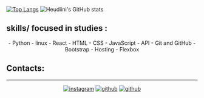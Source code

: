 
[![Top Langs](https://github-readme-stats.vercel.app/api/top-langs/?username=Heudiini&layout=compact&theme=radical)](https://github.com/Heudiini/github-readme-stats)
![Heudiini's GitHub stats](https://github-readme-stats.vercel.app/api?username=Heudiini&theme=radical&show_icons=true)
                                                                                                                         
 
## skills/ focused in studies :

<p align="center">
-  Python
-  linux
- React
-  HTML
- CSS
- JavaScript
-  API
- Git and GitHub
- Bootstrap
- Hosting
- Flexbox

</p>

## Contacts:
---
<p align="center">
<a href="https://www.instagram.com/mycodingpara.docs/"><img src="https://img.shields.io/badge/Instagram-E4405F?style=for-the-badge&logo=instagram&logoColor=white" alt="instagram"></a>
<a href="https://github.com/Heudiini"><img src="https://img.shields.io/badge/GitHub-100000?style=for-the-badge&logo=github&logoColor=white" alt="github"></a>
<a href="https://www.linkedin.com/in/HeidiMorsky"><img src="https://img.shields.io/badge/LinkedIn-0077B5?style=for-the-badge&logo=linkedin&logoColor=white" alt="github"></a>
</p>
